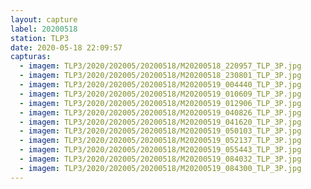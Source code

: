```yaml
---
layout: capture
label: 20200518
station: TLP3
date: 2020-05-18 22:09:57
capturas:
  - imagem: TLP3/2020/202005/20200518/M20200518_220957_TLP_3P.jpg
  - imagem: TLP3/2020/202005/20200518/M20200518_230801_TLP_3P.jpg
  - imagem: TLP3/2020/202005/20200518/M20200519_004440_TLP_3P.jpg
  - imagem: TLP3/2020/202005/20200518/M20200519_010609_TLP_3P.jpg
  - imagem: TLP3/2020/202005/20200518/M20200519_012906_TLP_3P.jpg
  - imagem: TLP3/2020/202005/20200518/M20200519_040826_TLP_3P.jpg
  - imagem: TLP3/2020/202005/20200518/M20200519_041620_TLP_3P.jpg
  - imagem: TLP3/2020/202005/20200518/M20200519_050103_TLP_3P.jpg
  - imagem: TLP3/2020/202005/20200518/M20200519_052137_TLP_3P.jpg
  - imagem: TLP3/2020/202005/20200518/M20200519_055443_TLP_3P.jpg
  - imagem: TLP3/2020/202005/20200518/M20200519_084032_TLP_3P.jpg
  - imagem: TLP3/2020/202005/20200518/M20200519_084300_TLP_3P.jpg
---
```

